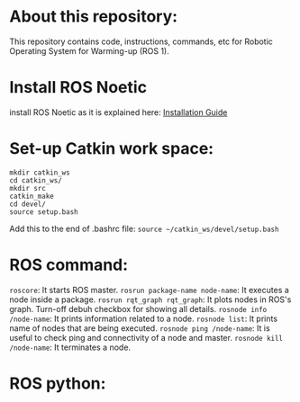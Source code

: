 # About this repository:
This repository contains code, instructions, commands, etc for Robotic Operating System for Warming-up (ROS 1).


# Install ROS Noetic
install ROS Noetic as it is explained here: [Installation Guide](http://wiki.ros.org/noetic/Installation/Ubuntu)

# Set-up Catkin work space:
```
mkdir catkin_ws
cd catkin_ws/
mkdir src
catkin_make
cd devel/
source setup.bash
```

Add this to the end of .bashrc file:
`source ~/catkin_ws/devel/setup.bash`


# ROS command:
`roscore`: It starts ROS master.
`rosrun package-name node-name`: It executes a node inside a package.
`rosrun rqt_graph rqt_graph`: It plots nodes in ROS's graph. Turn-off debuh checkbox for showing all details.
`rosnode info /node-name`: It prints information related to a node.
`rosnode list`: It prints name of nodes that are being executed.
`rosnode ping /node-name`: It is useful to check ping and connectivity of a node and master.
`rosnode kill /node-name`: It terminates a node.



# ROS python:
